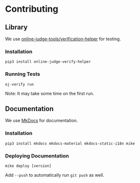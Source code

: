 # Contributing
## Library

We use [online-judge-tools/verification-helper](https://github.com/online-judge-tools/verification-helper) for testing.

### Installation

```
pip3 install online-judge-verify-helper
```

### Running Tests

```
oj-verify run
```

Note: It may take some time on the first run.

## Documentation

We use [MkDocs](https://www.mkdocs.org/) for documentation.

### Installation

```
pip3 install mkdocs mkdocs-material mkdocs-static-i18n mike
```

### Deploying Documentation

```
mike deploy [version]
```

Add `--push` to automatically run `git push` as well.
